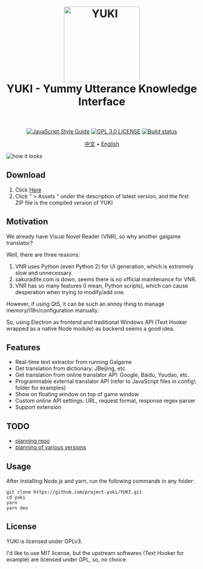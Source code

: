 ﻿<h1 align="center">
  <a href="https://github.com/project-yuki/YUKI"><img src="https://raw.githubusercontent.com/project-yuki/YUKI/master/build/icons/icon.png" alt="YUKI" width="200" /></a>
  <br>
  YUKI - Yummy Utterance Knowledge Interface
  <br>
  <br>
</h1>

<p align="center">
  <a href="https://standardjs.com"><img src="https://img.shields.io/badge/code_style-standard-brightgreen.svg" alt="JavaScript Style Guide"></a>
  <a href="/LICENSE"><img src="https://img.shields.io/badge/license-GPL%203.0-blue.svg" alt="GPL 3.0 LICENSE"></a>
  <a href="https://ci.appveyor.com/project/tinyAdapter/yuki"><img src="https://ci.appveyor.com/api/projects/status/g54ttjac4w36v5hx?svg=true" alt="Build status"></a>
</p>

<p align="center">
  <a href="/README.md">中文</a> •
  <a href="/docs/README_EN.md">English</a>
</p>

![how it looks](https://raw.githubusercontent.com/project-yuki/yuki/master/.github/imgs/how_it_looks.jpg)

## Download

1. Click [Here](https://github.com/project-yuki/YUKI/releases)
2. Click " > Assets " under the description of latest version, and the first ZIP file is the compiled version of YUKI

## Motivation

We already have Visual Novel Reader (VNR), so why another galgame translator?

Well, there are three reasons:

1. VNR uses Python (even Python 2) for UI generation, which is extremely slow and unnecessary.
2. sakuradite.com is down, seems there is no official maintenance for VNR.
3. VNR has so many features (I mean, Python scripts), which can cause desperation when trying to modify/add one.

However, if using Qt5, it can be such an annoy thing to manage memory/i18n/configuration manually.

So, using Electron as frontend and traditional Windows API (Text Hooker wrapped as a native Node module) as backend seems a good idea.

## Features

- Real-time text extractor from running Galgame
- Get translation from dictionary: JBeijing, etc.
- Get translation from online translator API: Google, Baidu, Youdao, etc.
- Programmable external translator API (refer to JavaScript files in config\ folder for examples)
- Show on floating window on top of game window
- Custom online API settings: URL, request format, response regex parser
- Support extension

## TODO

- [planning repo](https://github.com/project-yuki/planning/issues)
- [planning of various versions](https://github.com/project-yuki/YUKI/projects)

## Usage

After installing Node.js and yarn, run the following commands in any folder:

    git clone https://github.com/project-yuki/YUKI.git
    cd yuki
    yarn
    yarn dev

## License

YUKI is licensed under GPLv3.

I'd like to use MIT license, but the upstream softwares (Text Hooker for example) are licensed under GPL, so, no choice.

